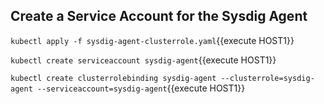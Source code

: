 ## Create a  Service Account for the Sysdig Agent

`kubectl apply -f sysdig-agent-clusterrole.yaml`{{execute HOST1}}

`kubectl create serviceaccount sysdig-agent`{{execute HOST1}}

`kubectl create clusterrolebinding sysdig-agent --clusterrole=sysdig-agent --serviceaccount=sysdig-agent`{{execute HOST1}}
